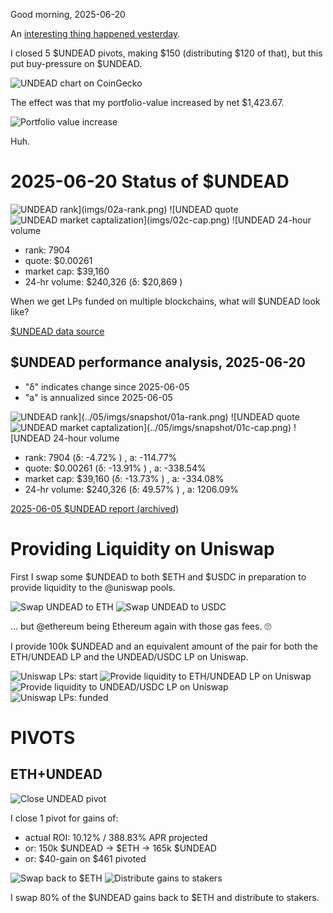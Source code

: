 Good morning, 2025-06-20

An [interesting thing happened yesterday](https://x.com/pivocateur/status/1935723453241311275).

I closed 5 $UNDEAD pivots, making $150 (distributing $120 of that), but this put buy-pressure on $UNDEAD.

![UNDEAD chart on CoinGecko](imgs/01a-undead-chart-coingecko.png)

The effect was that my portfolio-value increased by net $1,423.67.

![Portfolio value increase](imgs/01b-portfolio-value.png)

Huh.


# 2025-06-20 Status of $UNDEAD 

![$UNDEAD rank](imgs/02a-rank.png) 
![$UNDEAD quote](imgs/02b-quote.png) 
![$UNDEAD market captalization](imgs/02c-cap.png) 
![$UNDEAD 24-hour volume](imgs/02d-vol.png) 

* rank: 7904 
* quote: $0.00261 
* market cap: $39,160 
* 24-hr volume: $240,326 (δ: $20,869 ) 

When we get LPs funded on multiple blockchains, what will $UNDEAD look like? 

[$UNDEAD data source](https://www.coingecko.com/en/coins/undead-blocks) 
## $UNDEAD performance analysis, 2025-06-20 

* "δ" indicates change since 2025-06-05 
* "a" is annualized since 2025-06-05 

![$UNDEAD rank](../05/imgs/snapshot/01a-rank.png) 
![$UNDEAD quote](../05/imgs/snapshot/01b-quote.png) 
![$UNDEAD market captalization](../05/imgs/snapshot/01c-cap.png) 
![$UNDEAD 24-hour volume](../05/imgs/snapshot/01d-vol.png) 

* rank: 7904 (δ: -4.72% ) , a: -114.77% 
* quote: $0.00261 (δ: -13.91% ) , a: -338.54% 
* market cap: $39,160 (δ: -13.73% ) , a: -334.08% 
* 24-hr volume: $240,326 (δ: 49.57% ) , a: 1206.09% 

[2025-06-05 $UNDEAD report (archived)](https://github.com/pivoteur/biz/tree/main/blog/2025/06/05) 
# Providing Liquidity on Uniswap 

First I swap some $UNDEAD to both $ETH and $USDC in preparation to provide liquidity to the @uniswap pools. 

![Swap UNDEAD to ETH](imgs/03a-swap-to-eth.png) 
![Swap UNDEAD to USDC](imgs/03b-swap-to-usdc.png) 

... but @ethereum being Ethereum again with those gas fees. 🙄

I provide 100k $UNDEAD and an equivalent amount of the pair for both the ETH/UNDEAD LP and the UNDEAD/USDC LP on Uniswap. 

![Uniswap LPs: start](imgs/04a-lps-start.png) 
![Provide liquidity to ETH/UNDEAD LP on Uniswap](imgs/04b-provide-to-eth-undead-lp.png) 
![Provide liquidity to UNDEAD/USDC LP on Uniswap](imgs/04c-provide-to-undead-usdc-lp.png) 
![Uniswap LPs: funded](imgs/04d-lps-funded.png) 

# PIVOTS

## ETH+UNDEAD

![Close UNDEAD pivot](imgs/05a-close-undead-pivot.png)

I close 1 pivot for gains of:

* actual ROI: 10.12% / 388.83% APR projected
* or: 150k $UNDEAD -> $ETH -> 165k $UNDEAD
* or: $40-gain on $461 pivoted

![Swap back to $ETH](imgs/05b-swap-back-to-eth.png)
![Distribute gains to stakers](imgs/05c-distribute-gains.png)

I swap 80% of the $UNDEAD gains back to $ETH and distribute to stakers. 

